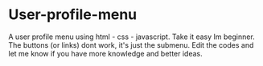 # User-profile-menu
A user profile menu using html - css - javascript.
Take it easy Im beginner.
The buttons (or links) dont work, it's just the submenu.
Edit the codes and let me know if you have more knowledge and better ideas.
